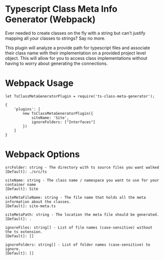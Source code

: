 # Typescript Class Meta Info Generator (Webpack)

Ever needed to create classes on the fly with a string but can't justify mapping all your classes to strings? Say no more.

This plugin will analyze a provide path for typescript files and associate their class name with their implementation on a provided project level object.
This will allow for you to access class implementations without having to worry about generating the connections.

Webpack Usage
=============

```
let TsClassMetaGeneratorPlugin = require('ts-class-meta-generator');

{
	'plugins': [
		new TsClassMetaGeneratorPlugin({
			siteName: 'Site',
			ignoreFolders: ["Interfaces"]
		})
	]
}
```

Webpack Options
===============
```
srcFolder: string - The directory with ts source files you want walked
[Default]: ./src/ts

siteName: string - The class name / namespace you want to use for your container name
[Default]: Site

siteMetaFileName: string - The file name that holds all the meta information about the classes.
[Default]: site-meta.ts

siteMetaPath: string - The location the meta file should be generated.
[Default]: .

ignoreFiles: string[] - List of file names (case-sensitive) without the ts extension.
[Default]: []

ignoreFolders: string[] - List of folder names (case-sensitive) to ignore.
[Default]: []
```